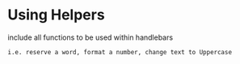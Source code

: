 # Using Helpers

include all functions to be used within handlebars

``` i.e. reserve a word, format a number, change text to Uppercase ```
